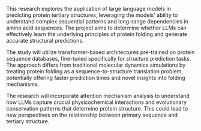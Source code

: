 This research explores the application of large language models in predicting protein tertiary structures, leveraging the models' ability to understand complex sequential patterns and long-range dependencies in amino acid sequences. The project aims to determine whether LLMs can effectively learn the underlying principles of protein folding and generate accurate structural predictions.

The study will utilize transformer-based architectures pre-trained on protein sequence databases, fine-tuned specifically for structure prediction tasks. The approach differs from traditional molecular dynamics simulations by treating protein folding as a sequence-to-structure translation problem, potentially offering faster prediction times and novel insights into folding mechanisms.

The research will incorporate attention mechanism analysis to understand how LLMs capture crucial physicochemical interactions and evolutionary conservation patterns that determine protein structure. This could lead to new perspectives on the relationship between primary sequence and tertiary structure.